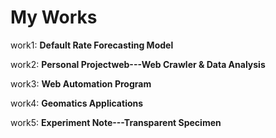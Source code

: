 # My Works

work1:  **Default Rate Forecasting Model**

work2:  **Personal Projectweb---Web Crawler & Data Analysis**

work3:  **Web Automation Program**

work4: **Geomatics Applications**

work5:  **Experiment Note---Transparent Specimen**

